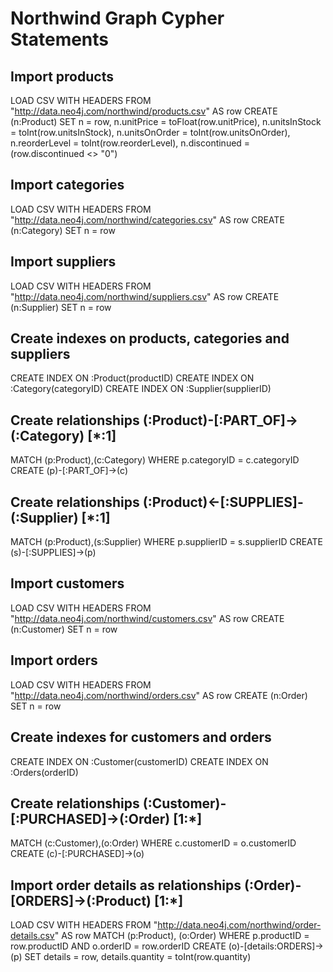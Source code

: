 # Northwind Graph Cypher Statements

## Import products

LOAD CSV WITH HEADERS FROM "http://data.neo4j.com/northwind/products.csv" AS row
CREATE (n:Product)
SET n = row,
  n.unitPrice = toFloat(row.unitPrice),
  n.unitsInStock = toInt(row.unitsInStock), n.unitsOnOrder = toInt(row.unitsOnOrder),
  n.reorderLevel = toInt(row.reorderLevel), n.discontinued = (row.discontinued <> "0")


## Import categories

LOAD CSV WITH HEADERS FROM "http://data.neo4j.com/northwind/categories.csv" AS row
CREATE (n:Category)
SET n = row

## Import suppliers

LOAD CSV WITH HEADERS FROM "http://data.neo4j.com/northwind/suppliers.csv" AS row
CREATE (n:Supplier)
SET n = row

## Create indexes on products, categories and suppliers

CREATE INDEX ON :Product(productID)
CREATE INDEX ON :Category(categoryID)
CREATE INDEX ON :Supplier(supplierID)

## Create relationships (:Product)-[:PART_OF]->(:Category) [*:1]

MATCH (p:Product),(c:Category)
WHERE p.categoryID = c.categoryID
CREATE (p)-[:PART_OF]->(c)

## Create relationships (:Product)<-[:SUPPLIES]-(:Supplier) [*:1]

MATCH (p:Product),(s:Supplier)
WHERE p.supplierID = s.supplierID
CREATE (s)-[:SUPPLIES]->(p)

## Import customers

LOAD CSV WITH HEADERS FROM "http://data.neo4j.com/northwind/customers.csv" AS row
CREATE (n:Customer)
SET n = row

## Import orders

LOAD CSV WITH HEADERS FROM "http://data.neo4j.com/northwind/orders.csv" AS row
CREATE (n:Order)
SET n = row

## Create indexes for customers and orders

CREATE INDEX ON :Customer(customerID)
CREATE INDEX ON :Orders(orderID)

## Create relationships (:Customer)-[:PURCHASED]->(:Order) [1:*]

MATCH (c:Customer),(o:Order)
WHERE c.customerID = o.customerID
CREATE (c)-[:PURCHASED]->(o)

## Import order details as relationships (:Order)-[ORDERS]->(:Product) [1:*]

LOAD CSV WITH HEADERS FROM "http://data.neo4j.com/northwind/order-details.csv" AS row
MATCH (p:Product), (o:Order)
WHERE p.productID = row.productID AND o.orderID = row.orderID
CREATE (o)-[details:ORDERS]->(p)
SET details = row,
  details.quantity = toInt(row.quantity)